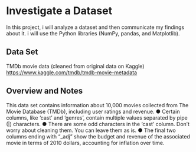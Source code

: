 # Investigate a Dataset
 
In this project, i will analyze a dataset and then communicate my findings about it.
i will use the Python libraries (NumPy, pandas, and Matplotlib).
## Data Set 
TMDb movie data
(cleaned from original data on Kaggle)
https://www.kaggle.com/tmdb/tmdb-movie-metadata

## Overview and Notes
This data set contains information
about 10,000 movies collected from
The Movie Database (TMDb),
including user ratings and revenue.
● Certain columns, like ‘cast’
and ‘genres’, contain multiple
values separated by pipe (|)
characters.
● There are some odd characters
in the ‘cast’ column. Don’t worry
about cleaning them. You can
leave them as is.
● The final two columns ending
with “_adj” show the budget and
revenue of the associated movie
in terms of 2010 dollars,
accounting for inflation over
time.


